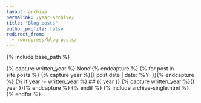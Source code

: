```yaml
---
layout: archive
permalink: /year-archive/
title: "Blog posts"
author_profile: false
redirect_from:
  - /wordpress/blog-posts/
---
```


{% include base_path %}

{% capture written_year %}'None'{% endcapture %}
{% for post in site.posts %}
  {% capture year %}{{ post.date | date: '%Y' }}{% endcapture %}
  {% if year != written_year %}
    ## {{ year }}
    {% capture written_year %}{{ year }}{% endcapture %}
  {% endif %}
  {% include archive-single.html %}
{% endfor %}
